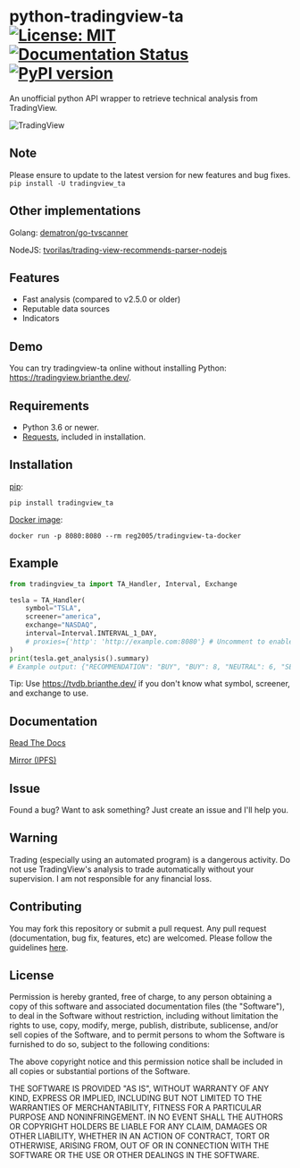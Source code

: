 # python-tradingview-ta [![License: MIT](https://img.shields.io/badge/License-MIT-yellow.svg)](https://opensource.org/licenses/MIT) [![Documentation Status](https://readthedocs.org/projects/python-tradingview-ta/badge/?version=latest)](https://python-tradingview-ta.readthedocs.io/en/latest/?badge=latest) [![PyPI version](https://img.shields.io/pypi/v/tradingview-ta)](https://pypi.org/project/tradingview-ta/)
 An unofficial python API wrapper to retrieve technical analysis from TradingView.
 
 ![TradingView](https://raw.githubusercontent.com/brian-the-dev/python-tradingview-ta/main/images/tradingview.png)

## Note
 Please ensure to update to the latest version for new features and bug fixes. `pip install -U tradingview_ta`
 
## Other implementations
 Golang: [dematron/go-tvscanner](https://github.com/dematron/go-tvscanner)
 
 NodeJS: [tvorilas/trading-view-recommends-parser-nodejs](https://github.com/tvorilas/trading-view-recommends-parser-nodejs)
 
## Features
* Fast analysis (compared to v2.5.0 or older)
* Reputable data sources
* Indicators

## Demo
You can try tradingview-ta online without installing Python: https://tradingview.brianthe.dev/.

## Requirements
 - Python 3.6 or newer.
 - [Requests](https://pypi.org/project/requests/), included in installation.
 
## Installation
 [pip](https://pypi.org/project/tradingview-ta/):
 
```pip install tradingview_ta```

 [Docker image](https://github.com/reg2005/tradingview-ta-docker):

```docker run -p 8080:8080 --rm reg2005/tradingview-ta-docker```

## Example
```python
from tradingview_ta import TA_Handler, Interval, Exchange

tesla = TA_Handler(
    symbol="TSLA",
    screener="america",
    exchange="NASDAQ",
    interval=Interval.INTERVAL_1_DAY,
    # proxies={'http': 'http://example.com:8080'} # Uncomment to enable proxy (replace the URL).
)
print(tesla.get_analysis().summary)
# Example output: {"RECOMMENDATION": "BUY", "BUY": 8, "NEUTRAL": 6, "SELL": 3}
```

Tip: Use https://tvdb.brianthe.dev/ if you don't know what symbol, screener, and exchange to use.

## Documentation
 [Read The Docs](https://python-tradingview-ta.readthedocs.io)

 [Mirror (IPFS)](https://tvta-docs.brianthe.dev/)

## Issue
 Found a bug? Want to ask something? Just create an issue and I'll help you.
  
## Warning
 Trading (especially using an automated program) is a dangerous activity. Do not use TradingView's analysis to trade automatically without your supervision. I am not responsible for any financial loss.

## Contributing
 You may fork this repository or submit a pull request. Any pull request (documentation, bug fix, features, etc) are welcomed. Please follow the guidelines [here](https://github.com/brian-the-dev/python-tradingview-ta/blob/main/CONTRIBUTING.md).
 
## License
 Permission is hereby granted, free of charge, to any person obtaining a copy of this software and associated documentation files (the "Software"), to deal in the Software without restriction, including without limitation the rights to use, copy, modify, merge, publish, distribute, sublicense, and/or sell copies of the Software, and to permit persons to whom the Software is furnished to do so, subject to the following conditions:

 The above copyright notice and this permission notice shall be included in all copies or substantial portions of the Software.

 THE SOFTWARE IS PROVIDED "AS IS", WITHOUT WARRANTY OF ANY KIND, EXPRESS OR IMPLIED, INCLUDING BUT NOT LIMITED TO THE WARRANTIES OF MERCHANTABILITY, FITNESS FOR A PARTICULAR PURPOSE AND NONINFRINGEMENT. IN NO EVENT SHALL THE AUTHORS OR COPYRIGHT HOLDERS BE LIABLE FOR ANY CLAIM, DAMAGES OR OTHER LIABILITY, WHETHER IN AN ACTION OF CONTRACT, TORT OR OTHERWISE, ARISING FROM, OUT OF OR IN CONNECTION WITH THE SOFTWARE OR THE USE OR OTHER DEALINGS IN THE SOFTWARE.
